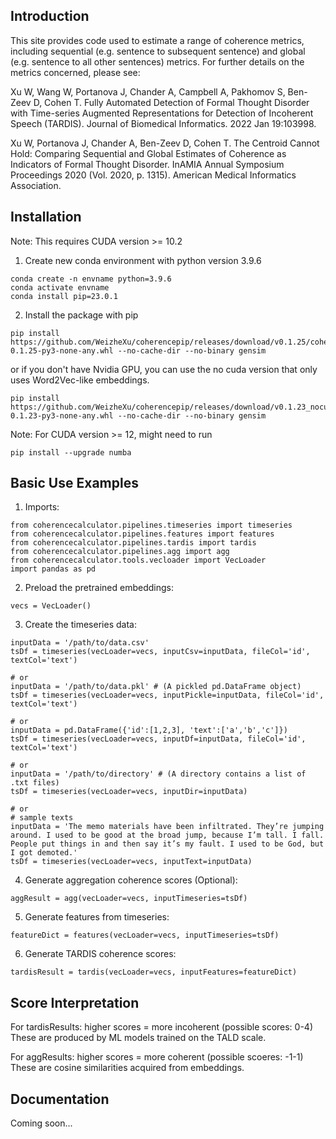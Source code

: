## Introduction
This site provides code used to estimate a range of coherence metrics, including sequential (e.g. sentence to subsequent sentence) and global (e.g. sentence to all other sentences) metrics. For further details on the metrics concerned, please see:

Xu W, Wang W, Portanova J, Chander A, Campbell A, Pakhomov S, Ben-Zeev D, Cohen T. Fully Automated Detection of Formal Thought Disorder with Time-series Augmented Representations for Detection of Incoherent Speech (TARDIS). Journal of Biomedical Informatics. 2022 Jan 19:103998.

Xu W, Portanova J, Chander A, Ben-Zeev D, Cohen T. The Centroid Cannot Hold: Comparing Sequential and Global Estimates of Coherence as Indicators of Formal Thought Disorder. InAMIA Annual Symposium Proceedings 2020 (Vol. 2020, p. 1315). American Medical Informatics Association.

## Installation
Note: This requires CUDA version >= 10.2

1. Create new conda environment with python version 3.9.6
```
conda create -n envname python=3.9.6
conda activate envname
conda install pip=23.0.1
```
2. Install the package with pip
```
pip install https://github.com/WeizheXu/coherencepip/releases/download/v0.1.25/coherencecalculator-0.1.25-py3-none-any.whl --no-cache-dir --no-binary gensim
```
or if you don't have Nvidia GPU, you can use the no cuda version that only uses Word2Vec-like embeddings.
```
pip install https://github.com/WeizheXu/coherencepip/releases/download/v0.1.23_nocuda/coherencecalculatornocuda-0.1.23-py3-none-any.whl --no-cache-dir --no-binary gensim
```
Note: For CUDA version >= 12, might need to run
```
pip install --upgrade numba
```
## Basic Use Examples
1. Imports:
```
from coherencecalculator.pipelines.timeseries import timeseries
from coherencecalculator.pipelines.features import features
from coherencecalculator.pipelines.tardis import tardis
from coherencecalculator.pipelines.agg import agg
from coherencecalculator.tools.vecloader import VecLoader
import pandas as pd
```
2. Preload the pretrained embeddings:
```
vecs = VecLoader()
```
3. Create the timeseries data:
```
inputData = '/path/to/data.csv'
tsDf = timeseries(vecLoader=vecs, inputCsv=inputData, fileCol='id', textCol='text')

# or
inputData = '/path/to/data.pkl' # (A pickled pd.DataFrame object)
tsDf = timeseries(vecLoader=vecs, inputPickle=inputData, fileCol='id', textCol='text')

# or 
inputData = pd.DataFrame({'id':[1,2,3], 'text':['a','b','c']})
tsDf = timeseries(vecLoader=vecs, inputDf=inputData, fileCol='id', textCol='text')

# or
inputData = '/path/to/directory' # (A directory contains a list of .txt files)
tsDf = timeseries(vecLoader=vecs, inputDir=inputData)

# or
# sample texts
inputData = 'The memo materials have been infiltrated. They’re jumping around. I used to be good at the broad jump, because I’m tall. I fall. People put things in and then say it’s my fault. I used to be God, but I got demoted.'
tsDf = timeseries(vecLoader=vecs, inputText=inputData)
```
4. Generate aggregation coherence scores (Optional):
```
aggResult = agg(vecLoader=vecs, inputTimeseries=tsDf)
```
5. Generate features from timeseries:
```
featureDict = features(vecLoader=vecs, inputTimeseries=tsDf)
```
6. Generate TARDIS coherence scores:
```
tardisResult = tardis(vecLoader=vecs, inputFeatures=featureDict)
```

## Score Interpretation
For tardisResults: higher scores = more incoherent (possible scores: 0-4) These are produced by ML models trained on the TALD scale. 

For aggResults: higher scores = more coherent (possible scoeres: -1-1) These are cosine similarities acquired from embeddings. 

## Documentation
Coming soon...
